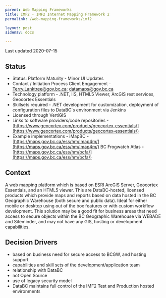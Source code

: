 ```yaml
---
parent: Web Mapping Frameworks
title: IMF2 - IMF2 Internet Mapping Framework 2
permalink: /web-mapping-frameworks/imf2

layout: post
sidenav: docs

---
```



Last updated 2020-07-15

## Status

* Status: Platform Maturity - Minor UI Updates
* Contact / Initiation Process	Client Engagement - [Terry.Lanktree@gov.bc.ca](mailto:Terry.Lanktree@gov.bc.ca); [datamaps@gov.bc.ca](mailto:datamaps@gov.bc.ca)
* Technology platform - .NET, IIS, HTML5 Viewer, ArcGIS rest services, Geocortex Essentials
* Skillsets required - .NET development for customization, deployment of configuration files to DataBC's environment via Jenkins
* Licensed through VertiGIS 
* Links to software providers/code repositories - [https://www.geocortex.com/products/geocortex-essentials/](https://www.geocortex.com/products/geocortex-essentials/)
* Example implementations - iMapBC - [https://maps.gov.bc.ca/ess/hm/imap4m/](https://maps.gov.bc.ca/ess/hm/imap4m/)
                            BC Frogwatch Atlas - [https://maps.gov.bc.ca/ess/hm/bcfa/](https://maps.gov.bc.ca/ess/hm/bcfa/)

## Context

A web mapping platform which is based on ESRI ArcGIS Server, Geocortex Essentials, and an HTML5 viewer.
This are DataBC-hosted, licensed products which provide maps and reports based on data hosted in the BC Geographic Warehouse (both secure and public data). 
Ideal for either mobile or desktop using out of the box features or with custom workflow development. This solution may be a good fit for business areas that need access to secure objects within the BC Geographic Warehouse via WEBADE and Siteminder, and may not have any GIS, hosting or development capabilities.

## Decision Drivers

* based on business need for secure access to BCGW, and hosting support
* capabilities and skill sets of the development/application team
* relationship with DataBC
* not Open Source
* use of legacy security model
* DataBC maintains full control of the IMF2 Test and Production hosted environments

